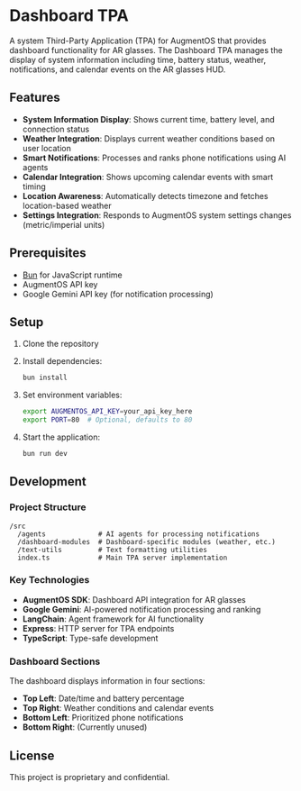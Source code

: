 # Dashboard TPA

A system Third-Party Application (TPA) for AugmentOS that provides dashboard functionality for AR glasses. The Dashboard TPA manages the display of system information including time, battery status, weather, notifications, and calendar events on the AR glasses HUD.

## Features

- **System Information Display**: Shows current time, battery level, and connection status
- **Weather Integration**: Displays current weather conditions based on user location
- **Smart Notifications**: Processes and ranks phone notifications using AI agents
- **Calendar Integration**: Shows upcoming calendar events with smart timing
- **Location Awareness**: Automatically detects timezone and fetches location-based weather
- **Settings Integration**: Responds to AugmentOS system settings changes (metric/imperial units)

## Prerequisites

- [Bun](https://bun.sh/) for JavaScript runtime
- AugmentOS API key
- Google Gemini API key (for notification processing)

## Setup

1. Clone the repository

2. Install dependencies:
   ```bash
   bun install
   ```

3. Set environment variables:
   ```bash
   export AUGMENTOS_API_KEY=your_api_key_here
   export PORT=80  # Optional, defaults to 80
   ```

4. Start the application:
   ```bash
   bun run dev
   ```

## Development

### Project Structure

```
/src
  /agents             # AI agents for processing notifications
  /dashboard-modules  # Dashboard-specific modules (weather, etc.)
  /text-utils         # Text formatting utilities
  index.ts            # Main TPA server implementation
```

### Key Technologies

- **AugmentOS SDK**: Dashboard API integration for AR glasses
- **Google Gemini**: AI-powered notification processing and ranking
- **LangChain**: Agent framework for AI functionality
- **Express**: HTTP server for TPA endpoints
- **TypeScript**: Type-safe development

### Dashboard Sections

The dashboard displays information in four sections:
- **Top Left**: Date/time and battery percentage
- **Top Right**: Weather conditions and calendar events
- **Bottom Left**: Prioritized phone notifications
- **Bottom Right**: (Currently unused)

## License

This project is proprietary and confidential.